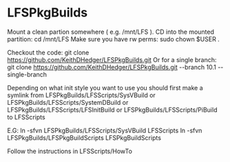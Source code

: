 # LFSPkgBuilds

Mount a clean partion somewhere ( e.g. /mnt/LFS ).
CD into the mounted partition:
cd /mnt/LFS
Make sure you have rw perms:
sudo chown $USER .

Checkout the code:
git clone https://github.com/KeithDHedger/LFSPkgBuilds.git
Or for a single branch:
git clone https://github.com/KeithDHedger/LFSPkgBuilds.git --branch 10.1 --single-branch

Depending on what init style you want to use you should first make a symlink from LFSPkgBuilds/LFSScripts/SysVBuild or LFSPkgBuilds/LFSScripts/SystemDBuild or LFSPkgBuilds/LFSScripts/LFSInitBuild or LFSPkgBuilds/LFSScripts/PiBuild to LFSScripts

E.G:
ln -sfvn LFSPkgBuilds/LFSScripts/SysVBuild LFSScripts
ln -sfvn LFSPkgBuilds/LFSPkgBuildScripts LFSPkgBuildScripts

Follow the instructions in LFSScripts/HowTo
